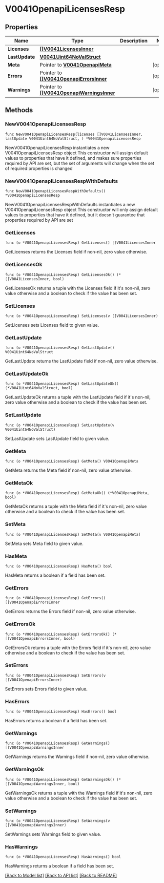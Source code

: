 # V0041OpenapiLicensesResp

## Properties

Name | Type | Description | Notes
------------ | ------------- | ------------- | -------------
**Licenses** | [**[]V0041LicensesInner**](V0041LicensesInner.md) |  | 
**LastUpdate** | [**V0041Uint64NoValStruct**](V0041Uint64NoValStruct.md) |  | 
**Meta** | Pointer to [**V0041OpenapiMeta**](V0041OpenapiMeta.md) |  | [optional] 
**Errors** | Pointer to [**[]V0041OpenapiErrorsInner**](V0041OpenapiErrorsInner.md) |  | [optional] 
**Warnings** | Pointer to [**[]V0041OpenapiWarningsInner**](V0041OpenapiWarningsInner.md) |  | [optional] 

## Methods

### NewV0041OpenapiLicensesResp

`func NewV0041OpenapiLicensesResp(licenses []V0041LicensesInner, lastUpdate V0041Uint64NoValStruct, ) *V0041OpenapiLicensesResp`

NewV0041OpenapiLicensesResp instantiates a new V0041OpenapiLicensesResp object
This constructor will assign default values to properties that have it defined,
and makes sure properties required by API are set, but the set of arguments
will change when the set of required properties is changed

### NewV0041OpenapiLicensesRespWithDefaults

`func NewV0041OpenapiLicensesRespWithDefaults() *V0041OpenapiLicensesResp`

NewV0041OpenapiLicensesRespWithDefaults instantiates a new V0041OpenapiLicensesResp object
This constructor will only assign default values to properties that have it defined,
but it doesn't guarantee that properties required by API are set

### GetLicenses

`func (o *V0041OpenapiLicensesResp) GetLicenses() []V0041LicensesInner`

GetLicenses returns the Licenses field if non-nil, zero value otherwise.

### GetLicensesOk

`func (o *V0041OpenapiLicensesResp) GetLicensesOk() (*[]V0041LicensesInner, bool)`

GetLicensesOk returns a tuple with the Licenses field if it's non-nil, zero value otherwise
and a boolean to check if the value has been set.

### SetLicenses

`func (o *V0041OpenapiLicensesResp) SetLicenses(v []V0041LicensesInner)`

SetLicenses sets Licenses field to given value.


### GetLastUpdate

`func (o *V0041OpenapiLicensesResp) GetLastUpdate() V0041Uint64NoValStruct`

GetLastUpdate returns the LastUpdate field if non-nil, zero value otherwise.

### GetLastUpdateOk

`func (o *V0041OpenapiLicensesResp) GetLastUpdateOk() (*V0041Uint64NoValStruct, bool)`

GetLastUpdateOk returns a tuple with the LastUpdate field if it's non-nil, zero value otherwise
and a boolean to check if the value has been set.

### SetLastUpdate

`func (o *V0041OpenapiLicensesResp) SetLastUpdate(v V0041Uint64NoValStruct)`

SetLastUpdate sets LastUpdate field to given value.


### GetMeta

`func (o *V0041OpenapiLicensesResp) GetMeta() V0041OpenapiMeta`

GetMeta returns the Meta field if non-nil, zero value otherwise.

### GetMetaOk

`func (o *V0041OpenapiLicensesResp) GetMetaOk() (*V0041OpenapiMeta, bool)`

GetMetaOk returns a tuple with the Meta field if it's non-nil, zero value otherwise
and a boolean to check if the value has been set.

### SetMeta

`func (o *V0041OpenapiLicensesResp) SetMeta(v V0041OpenapiMeta)`

SetMeta sets Meta field to given value.

### HasMeta

`func (o *V0041OpenapiLicensesResp) HasMeta() bool`

HasMeta returns a boolean if a field has been set.

### GetErrors

`func (o *V0041OpenapiLicensesResp) GetErrors() []V0041OpenapiErrorsInner`

GetErrors returns the Errors field if non-nil, zero value otherwise.

### GetErrorsOk

`func (o *V0041OpenapiLicensesResp) GetErrorsOk() (*[]V0041OpenapiErrorsInner, bool)`

GetErrorsOk returns a tuple with the Errors field if it's non-nil, zero value otherwise
and a boolean to check if the value has been set.

### SetErrors

`func (o *V0041OpenapiLicensesResp) SetErrors(v []V0041OpenapiErrorsInner)`

SetErrors sets Errors field to given value.

### HasErrors

`func (o *V0041OpenapiLicensesResp) HasErrors() bool`

HasErrors returns a boolean if a field has been set.

### GetWarnings

`func (o *V0041OpenapiLicensesResp) GetWarnings() []V0041OpenapiWarningsInner`

GetWarnings returns the Warnings field if non-nil, zero value otherwise.

### GetWarningsOk

`func (o *V0041OpenapiLicensesResp) GetWarningsOk() (*[]V0041OpenapiWarningsInner, bool)`

GetWarningsOk returns a tuple with the Warnings field if it's non-nil, zero value otherwise
and a boolean to check if the value has been set.

### SetWarnings

`func (o *V0041OpenapiLicensesResp) SetWarnings(v []V0041OpenapiWarningsInner)`

SetWarnings sets Warnings field to given value.

### HasWarnings

`func (o *V0041OpenapiLicensesResp) HasWarnings() bool`

HasWarnings returns a boolean if a field has been set.


[[Back to Model list]](../README.md#documentation-for-models) [[Back to API list]](../README.md#documentation-for-api-endpoints) [[Back to README]](../README.md)


